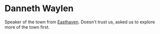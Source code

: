 # Danneth Waylen

Speaker of the town from [Easthaven](../../Places/Ten%20Towns/Easthaven/Easthaven.md). Doesn't trust us, asked us to explore more of the town first.